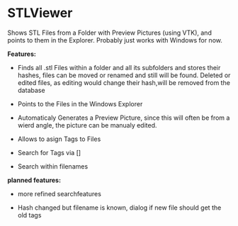 # STLViewer
Shows STL Files from a Folder with Preview Pictures (using VTK), and points to them in the Explorer.
Probably just works with Windows for now.

**Features:**

* Finds all .stl Files within a folder and all its subfolders and stores their hashes, files can be moved or renamed and still will be found.
Deleted or edited files, as editing would change their hash,will be removed from the database

* Points to the Files in the Windows Explorer

* Automaticaly Generates a Preview Picture, since this will often be from a wierd angle, the picture can be manualy edited. 

* Allows to asign Tags to Files

* Search for Tags via  []

* Search within filenames

**planned features:**

* more refined searchfeatures

* Hash changed but filename is known, dialog if new file should get the old tags
